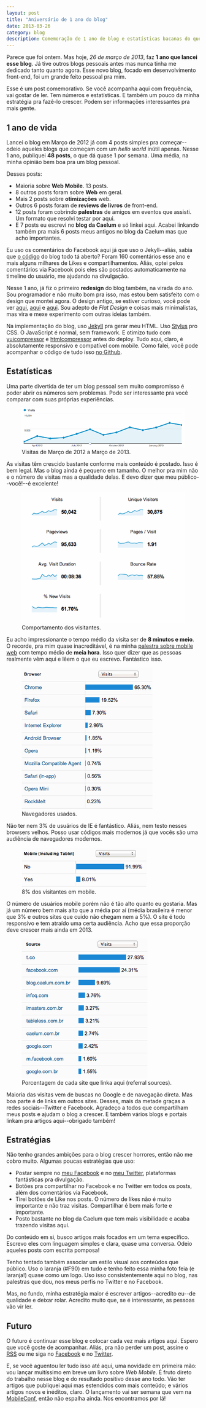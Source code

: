 ```yaml
---
layout: post
title: "Aniversário de 1 ano do blog"
date: 2013-03-26
category: blog
description: Comemoração de 1 ano de blog e estatísticas bacanas do que aconteceu nesse meio tempo.
---
```


Parece que foi ontem. Mas hoje, *26 de março de 2013*, faz **1 ano que lancei esse blog**. Já tive outros blogs pessoais antes mas nunca tinha me dedicado tanto quanto agora. Esse novo blog, focado em desenvolvimento front-end, foi um grande feito pessoal pra mim.

Esse é um post comemorativo. Se você acompanha aqui com frequência, vai gostar de ler. Tem números e estatísticas. E também um pouco da minha estratégia pra fazê-lo crescer. Podem ser informações interessantes pra mais gente.

## 1 ano de vida

Lancei o blog em Março de 2012 já com 4 posts simples pra começar--odeio aqueles blogs que começam com um *hello world* inútil apenas. Nesse 1 ano, publiquei **48 posts**, o que dá quase 1 por semana. Uma média, na minha opinião bem boa pra um blog pessoal.

Desses posts:

* Maioria sobre **Web Mobile**. 13 posts.
* 8 outros posts foram sobre **Web** em geral.
* Mais 2 posts sobre **otimizações** web.
* Outros 6 posts foram de **reviews de livros** de front-end.
* 12 posts foram cobrindo **palestras** de amigos em eventos que assisti. Um formato que resolvi testar por aqui.
* E 7 posts eu escrevi no **blog da Caelum** e só linkei aqui. Acabei linkando também pra mais 6 posts meus antigos no blog da Caelum mas que acho importantes.

Eu uso os comentários do Facebook aqui já que uso o Jekyll--aliás, sabia que [o código](https://github.com/sergiolopes/blog) do blog todo tá aberto? Foram 160 comentários esse ano e mais alguns milhares de Likes e compartilhamentos. Aliás, optei pelos comentários via Facebook pois eles são postados automaticamente na timeline do usuário, me ajudando na divulgação.

Nesse 1 ano, já fiz o primeiro **redesign** do blog também, na virada do ano. Sou programador e não muito bom pra isso, mas estou bem satisfeito com o design que montei agora. O design antigo, se estiver curioso, você pode ver [aqui](http://sergiolopes.org/img/design/2012/home.png), [aqui](http://sergiolopes.org/img/design/2012/artigo.png) e [aqui](http://sergiolopes.org/img/design/2012/artigo-especial.png). Sou adepto de *Flat Design* e coisas mais minimalistas, mas vira e mexe experimento com outras ideias também.

Na implementação do blog, uso [Jekyll](https://github.com/mojombo/jekyll) pra gerar meu HTML. Uso [Stylus](http://learnboost.github.com/stylus/) pro CSS. O JavaScript é normal, sem framework. E otimizo tudo com [yuicompressor](http://yui.github.com/yuicompressor/) e [htmlcompressor](https://code.google.com/p/htmlcompressor/) antes do deploy. Tudo aqui, claro, é absolutamente responsivo e compatível com mobile. Como falei, você pode acompanhar o código de tudo isso [no Github](https://github.com/sergiolopes/blog).

## Estatísticas

Uma parte divertida de ter um blog pessoal sem muito compromisso é poder abrir os números sem problemas. Pode ser interessante pra você comparar com suas próprias experiências.

<figure>
	<img src="/img/posts/aniversario/2013-visitas.png" alt="O gráfico mostra um crescimento mês a mês meio constante. No último mês de fevereiro, batemos o recorde com quase 7 mil visitantes.">
	<figcaption>Visitas de Março de 2012 a Março de 2013.</figcaption>
</figure>

As visitas têm crescido bastante conforme mais conteúdo é postado. Isso é bem legal. Mas o blog ainda é pequeno em tamanho. O melhor pra mim não e o número de visitas mas a qualidade delas. E devo dizer que meu público--você!--é excelente!

<figure>
	<img src="/img/posts/aniversario/2013-behavior.png" alt="50 mil visitas. 30 mil visitantes únicos. 95 mil pageviews. 8min36 de tempo médio. 1.91 páginas por visita. bounce rate de 57% e 61% de new visits.">
	<figcaption>Comportamento dos visitantes.</figcaption>
</figure>

Eu acho impressionante o tempo médio da visita ser de **8 minutos e meio**. O recorde, pra mim quase inacreditável, é na minha [palestra sobre mobile web](/palestra-mobile-web/) com tempo médio de **meia hora**. Isso quer dizer que as pessoas realmente vêm aqui e lêem o que eu escrevo. Fantástico isso.

<figure>
	<img src="/img/posts/aniversario/2013-browsers.png" alt="65% de Chrome, 19% de Firefox e 7% de Safari. IE não dá nem 3%.">
	<figcaption>Navegadores usados.</figcaption>
</figure>

Não ter nem 3% de usuários de IE é fantástico. Aliás, nem testo nesses browsers velhos. Posso usar códigos mais modernos já que vocês são uma audiência de navegadores modernos.

<figure>
	<img src="/img/posts/aniversario/2013-mobile.png" alt="8% mobile, incluindo tablets.">
	<figcaption>8% dos visitantes em mobile.</figcaption>
</figure>

O número de usuários mobile porém não é tão alto quanto eu gostaria. Mas já um número bem mais alto que a média por aí (média brasileira é menor que 3% e outros sites que cuido não chegam nem a 5%). O site é todo responsivo e tem atraído uma certa audiência. Acho que essa proporção deve crescer mais ainda em 2013.

<figure>
	<img src="/img/posts/aniversario/2013-traffic-source.png" alt="28% de twitter, 24% de facebook, 10% da caelum, 10% de portais como tableless, infoq e imasters.">
	<figcaption>Porcentagem de cada site que linka aqui (referral sources).</figcaption>
</figure>

Maioria das visitas vem de buscas no Google e de navegação direta. Mas boa parte é de links em outros sites. Desses, mais da metade graças a redes sociais--Twitter e Facebook. Agradeço a todos que compartilham meus posts e ajudam o blog a crescer. E também vários blogs e portais linkam pra artigos aqui--obrigado também!

## Estratégias

Não tenho grandes ambições para o blog crescer horrores, então não me cobro muito. Algumas poucas estratégias que uso:

* Postar sempre no [meu Facebook](https://www.facebook.com/sergio.caelum) e no [meu Twitter](https://twitter.com/sergio_caelum), plataformas fantásticas pra divulgação.
* Botões pra compartilhar no Facebook e no Twitter em todos os posts, além dos comentários via Facebook.
* Tirei botões de Like nos posts. O número de likes não é muito importante e não traz visitas. Compartilhar é bem mais forte e importante.
* Posto bastante no blog da Caelum que tem mais visibilidade e acaba trazendo visitas aqui.

Do conteúdo em si, busco artigos mais focados em um tema específico. Escrevo eles com linguagem simples e clara, quase uma conversa. Odeio aqueles posts com escrita pomposa!

Tenho tentado também associar um estilo visual aos conteúdos que público. Uso o laranja (#F90) em tudo e tenho feito essa minha foto feia (e laranja!) quase como um logo. Uso isso consistentemente aqui no blog, nas palestras que dou, nos meus perfis no Twitter e no Facebook.

Mas, no fundo, minha estratégia maior é escrever artigos--acredito eu--de qualidade e deixar rolar. Acredito muito que, se é interessante, as pessoas vão vir ler.

## Futuro

O futuro é continuar esse blog e colocar cada vez mais artigos aqui. Espero que você goste de acompanhar. Aliás, pra não perder um post, assine o [RSS](/feed.xml) ou me siga no [Facebook](https://www.facebook.com/sergio.caelum) e no [Twitter](https://twitter.com/sergio_caelum).

E, se você aguentou ler tudo isso até aqui, uma novidade em primeira mão: vou lançar muitíssimo em breve um livro sobre *Web Mobile*. É fruto direto do trabalho nesse blog e do resultado positivo desse ano todo. Vão ter artigos que publiquei aqui mas estendidos com mais conteúdo; e vários artigos novos e inéditos, claro. O lançamento vai ser semana que vem na [MobileConf](http://www.mobileconf.com.br), então não espalha ainda. Nos encontramos por lá!

